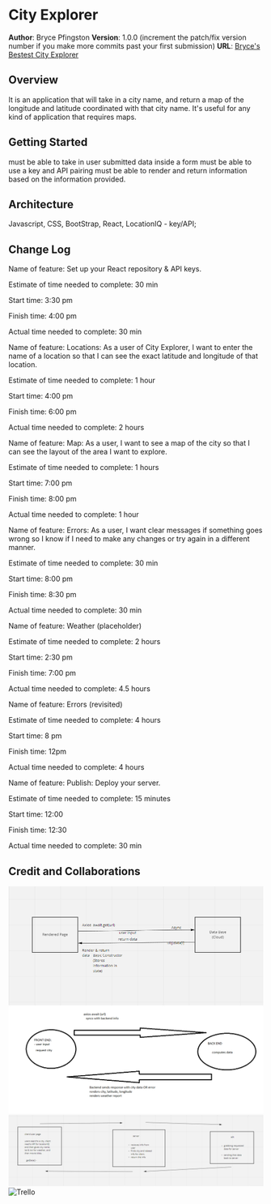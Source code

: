 # City Explorer

**Author**: Bryce Pfingston
**Version**: 1.0.0 (increment the patch/fix version number if you make more commits past your first submission)
**URL**: [Bryce's Bestest City Explorer](https://brycesbestestcityexplorer.netlify.app/)

## Overview
It is an application that will take in a city name, and return a map of the longitude and latitude coordinated with that city name. It's useful for any kind of application that requires maps.

## Getting Started
must be able to take in user submitted data inside a form
must be able to use a key and API pairing
must be able to render and return information based on the information provided.

## Architecture
Javascript,
CSS,
BootStrap,
React,
LocationIQ - key/API;

## Change Log
<!-- Use this area to document the iterative changes made to your application as each feature is successfully implemented. Use time stamps. Here's an example:

01-01-2001 4:59pm - Application now has a fully-functional express server, with a GET route for the location resource. -->

Name of feature: Set up your React repository & API keys.  

Estimate of time needed to complete: 30 min  

Start time: 3:30 pm  

Finish time: 4:00 pm  

Actual time needed to complete: 30 min  
  

Name of feature: Locations: As a user of City Explorer, I want to enter the name of a location so that I can see the exact latitude and longitude of that location.  

Estimate of time needed to complete: 1 hour  
  
Start time: 4:00 pm  
  
Finish time: 6:00 pm  
  
Actual time needed to complete: 2 hours  
  

Name of feature: Map: As a user, I want to see a map of the city so that I can see the layout of the area I want to explore.  

Estimate of time needed to complete: 1 hours  
  
Start time: 7:00 pm  
  
Finish time: 8:00 pm  
  
Actual time needed to complete: 1 hour  
  
  
Name of feature: Errors: As a user, I want clear messages if something goes wrong so I know if I need to make any changes or try again in a different manner.  

Estimate of time needed to complete: 30 min  
  
Start time: 8:00 pm  
  
Finish time: 8:30 pm  
  
Actual time needed to complete: 30 min  

Name of feature: Weather (placeholder)

Estimate of time needed to complete: 2 hours

Start time: 2:30 pm

Finish time: 7:00 pm

Actual time needed to complete: 4.5 hours

Name of feature: Errors (revisited)

Estimate of time needed to complete: 4 hours

Start time: 8 pm

Finish time: 12pm

Actual time needed to complete: 4 hours

Name of feature: Publish: Deploy your server.

Estimate of time needed to complete: 15 minutes

Start time: 12:00

Finish time: 12:30

Actual time needed to complete: 30 min

## Credit and Collaborations
<!-- Give credit (and a link) to other people or resources that helped you build this application. -->

![WRRC 09/20/2021](./img/2021-09-20.png)
![WRRC 09/21/2021](./img/2021-09-21.png)
![WRRC 09/22/2021](./img/2021-09-22.png)
![Trello](https://trello.com/b/6ywXyRff/module2-city-explorer)
